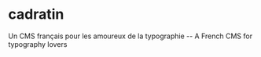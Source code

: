 cadratin
========

Un CMS français pour les amoureux de la typographie -- A French CMS for typography lovers
